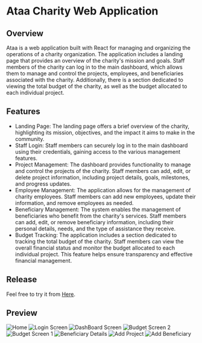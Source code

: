 Ataa Charity Web Application
===================================

Overview
--------
Ataa is a web application built with React for managing and organizing the operations of a charity organization. The application includes a landing page that provides an overview of the charity's mission and goals. Staff members of the charity can log in to the main dashboard, which allows them to manage and control the projects, employees, and beneficiaries associated with the charity. Additionally, there is a section dedicated to viewing the total budget of the charity, as well as the budget allocated to each individual project.

Features
--------
- Landing Page: The landing page offers a brief overview of the charity, highlighting its mission, objectives, and the impact it aims to make in the community.
- Staff Login: Staff members can securely log in to the main dashboard using their credentials, gaining access to the various management features.
- Project Management: The dashboard provides functionality to manage and control the projects of the charity. Staff members can add, edit, or delete project information, including project details, goals, milestones, and progress updates.
- Employee Management: The application allows for the management of charity employees. Staff members can add new employees, update their information, and remove employees as needed.
- Beneficiary Management: The system enables the management of beneficiaries who benefit from the charity's services. Staff members can add, edit, or remove beneficiary information, including their personal details, needs, and the type of assistance they receive.
- Budget Tracking: The application includes a section dedicated to tracking the total budget of the charity. Staff members can view the overall financial status and monitor the budget allocated to each individual project. This feature helps ensure transparency and effective financial management.

## Release
Feel free to try it from [Here](https://twfek-ajeneh.github.io/ataa-dashboard/).

## Preview
![Home](https://github.com/Twfek-Ajeneh/Ataa-Charity-Dashboard/assets/92256265/dbc6ee39-2c87-4247-97da-68052756a6d9)
![Login Screen](https://github.com/Twfek-Ajeneh/Ataa-Charity-Dashboard/assets/92256265/3c50cb89-4466-4e63-9f6d-15b0f378ca8a)
![DashBoard Screen](https://github.com/Twfek-Ajeneh/Ataa-Charity-Dashboard/assets/92256265/15018fb4-3aa2-437e-a742-d631635416fb)
![Budget Screen 2](https://github.com/Twfek-Ajeneh/Ataa-Charity-Dashboard/assets/92256265/a58068ab-b907-48c1-9ed7-36c5808b74bc)
![Budget Screen 1](https://github.com/Twfek-Ajeneh/Ataa-Charity-Dashboard/assets/92256265/7b0aff11-5ef1-4a5d-9045-9a2a9bfa018f)
![Beneficiary Details](https://github.com/Twfek-Ajeneh/Ataa-Charity-Dashboard/assets/92256265/1ed00275-03c1-4e9e-b61d-0db0a19f8839)
![Add Project](https://github.com/Twfek-Ajeneh/Ataa-Charity-Dashboard/assets/92256265/bc6cfefc-2ace-4d7e-92f3-aca19f8a711a)
![Add Beneficiary](https://github.com/Twfek-Ajeneh/Ataa-Charity-Dashboard/assets/92256265/df0c241b-370c-4f65-97d1-d33dc70f1c6b)

